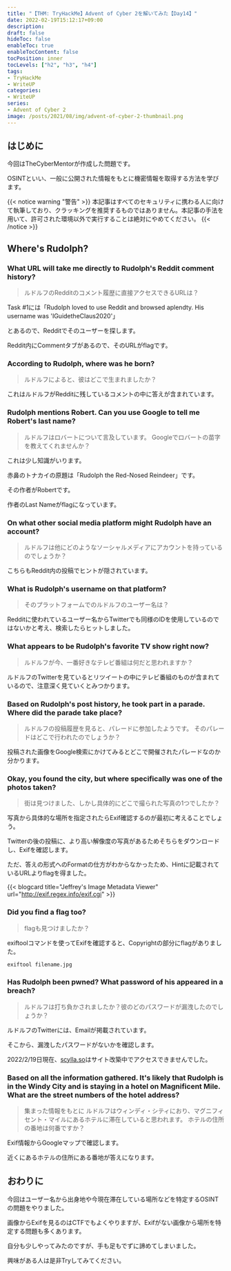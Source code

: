 ```yaml
---
title: "【THM: TryHackMe】Advent of Cyber 2を解いてみた【Day14】"
date: 2022-02-19T15:12:17+09:00
description:
draft: false
hideToc: false
enableToc: true
enableTocContent: false
tocPosition: inner
tocLevels: ["h2", "h3", "h4"]
tags:
- TryHackMe
- WriteUP
categories:
- WriteUP
series:
- Advent of Cyber 2
image: /posts/2021/08/img/advent-of-cyber-2-thumbnail.png
---
```


## はじめに

今回はTheCyberMentorが作成した問題です。

OSINTといい、一般に公開された情報をもとに機密情報を取得する方法を学びます。

{{< notice warning "警告" >}}
本記事はすべてのセキュリティに携わる人に向けて執筆しており、クラッキングを推奨するものではありません。本記事の手法を用いて、許可された環境以外で実行することは絶対にやめてください。
{{< /notice >}}

## Where's Rudolph?

### What URL will take me directly to Rudolph's Reddit comment history?

> ルドルフのRedditのコメント履歴に直接アクセスできるURLは？

Task #1には「Rudolph loved to use Reddit and browsed aplendty. His username was 'IGuidetheClaus2020'」

とあるので、Redditでそのユーザーを探します。

Reddit内にCommentタブがあるので、そのURLがflagです。

### According to Rudolph, where was he born?

> ルドルフによると、彼はどこで生まれましたか？

これはルドルフがRedditに残しているコメントの中に答えが含まれています。

### Rudolph mentions Robert.  Can you use Google to tell me Robert's last name?

> ルドルフはロバートについて言及しています。 Googleでロバートの苗字を教えてくれませんか？

これは少し知識がいります。

赤鼻のトナカイの原題は「Rudolph the Red-Nosed Reindeer」です。

その作者がRobertです。

作者のLast Nameがflagになっています。

### On what other social media platform might Rudolph have an account?

> ルドルフは他にどのようなソーシャルメディアにアカウントを持っているのでしょうか？

こちらもReddit内の投稿でヒントが隠されています。

### What is Rudolph's username on that platform?

> そのプラットフォームでのルドルフのユーザー名は？

Redditに使われているユーザー名からTwitterでも同様のIDを使用しているのではないかと考え、検索したらヒットしました。

### What appears to be Rudolph's favorite TV show right now?

> ルドルフが今、一番好きなテレビ番組は何だと思われますか？

ルドルフのTwitterを見ているとリツイートの中にテレビ番組のものが含まれているので、注意深く見ていくとみつかります。

### Based on Rudolph's post history, he took part in a parade.  Where did the parade take place?

> ルドルフの投稿履歴を見ると、パレードに参加したようです。 そのパレードはどこで行われたのでしょうか？

投稿された画像をGoogle検索にかけてみるとどこで開催されたパレードなのか分かります。

### Okay, you found the city, but where specifically was one of the photos taken?

> 街は見つけました、しかし具体的にどこで撮られた写真の1つでしたか？

写真から具体的な場所を指定されたらExif確認するのが最初に考えることでしょう。

Twitterの後の投稿に、より高い解像度の写真があるためそちらをダウンロードし、Exifを確認します。

ただ、答えの形式へのFormatの仕方がわからなかったため、Hintに記載されているURLよりflagを得ました。

{{< blogcard title="Jeffrey's Image Metadata Viewer" url="http://exif.regex.info/exif.cgi" >}}

### Did you find a flag too?

> flagも見つけましたか？

exiftoolコマンドを使ってExifを確認すると、Copyrightの部分にflagがありました。

```bash
exiftool filename.jpg
```

### Has Rudolph been pwned? What password of his appeared in a breach?

> ルドルフは打ち負かされましたか？彼のどのパスワードが漏洩したのでしょうか？

ルドルフのTwitterには、Emailが掲載されています。

そこから、漏洩したパスワードがないかを確認します。

2022/2/19日現在、[scylla.so](https://scylla.so/)はサイト改築中でアクセスできませんでした。

### Based on all the information gathered.  It's likely that Rudolph is in the Windy City and is staying in a hotel on Magnificent Mile.  What are the street numbers of the hotel address?

> 集まった情報をもとに  ルドルフはウィンディ・シティにおり、マグニフィセント・マイルにあるホテルに滞在していると思われます。 ホテルの住所の番地は何番ですか？

Exif情報からGoogleマップで確認します。

近くにあるホテルの住所にある番地が答えになります。

## おわりに

今回はユーザー名から出身地や今現在滞在している場所などを特定するOSINTの問題をやりました。

画像からExifを見るのはCTFでもよくやりますが、Exifがない画像から場所を特定する問題も多くあります。

自分も少しやってみたのですが、手も足もでずに諦めてしまいました。

興味がある人は是非Tryしてみてください。
